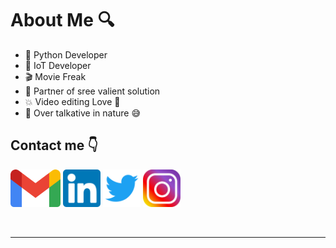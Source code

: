 #  About Me 🔍

- 🐍 Python Developer
- 📡 IoT Developer
- 🎬 Movie Freak
- 🐬 Partner of sree valient solution
- 💥 Video editing Love 🖤
- 🦷 Over talkative in nature 😅
## Contact me 👇

[<img height="60" src="https://github.com/ParameswaranP/Assets/blob/main/Gmail.png" />][gmail] 
[<img height="60" src="https://github.com/ParameswaranP/Assets/blob/main/Linkedin.png" />][Linkedin] 
[<img height="60" src="https://github.com/ParameswaranP/Assets/blob/main/Twitter.png" />][Twitter] 
[<img height="60" src="https://github.com/ParameswaranP/Assets/blob/main/Instagram.png" />][Instagram]

<br />
<hr />

[gmail]: mailto:paramupanneerselvam@gmail.com
[Linkedin]: https://linkedin.com/in/parameswaran-panneerselvam-586a4a128/
[Twitter]: https://twitter.com/Parames17807896
[Instagram]: https://instagram.com/paramesh_ram_
